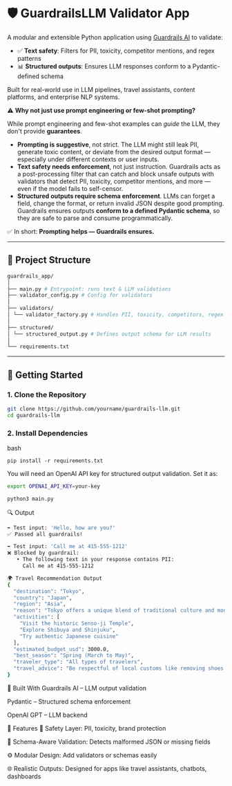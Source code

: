# 🛡️ GuardrailsLLM Validator App

A modular and extensible Python application using [Guardrails AI](https://www.guardrailsai.com/) to validate:

- ✅ **Text safety**: Filters for PII, toxicity, competitor mentions, and regex patterns
- 📊 **Structured outputs**: Ensures LLM responses conform to a Pydantic-defined schema

Built for real-world use in LLM pipelines, travel assistants, content platforms, and enterprise NLP systems.

⚠️ **Why not just use prompt engineering or few-shot prompting?**

While prompt engineering and few-shot examples can *guide* the LLM, they don't provide **guarantees**.

- **Prompting is suggestive**, not strict. The LLM might still leak PII, generate toxic content, or deviate from the desired output format — especially under different contexts or user inputs.
- **Text safety needs enforcement**, not just instruction. Guardrails acts as a post-processing filter that can catch and block unsafe outputs with validators that detect PII, toxicity, competitor mentions, and more — even if the model fails to self-censor.
- **Structured outputs require schema enforcement**. LLMs can forget a field, change the format, or return invalid JSON despite good prompting. Guardrails ensures outputs **conform to a defined Pydantic schema**, so they are safe to parse and consume programmatically.

✅ In short: **Prompting helps — Guardrails ensures.**

---

## 📂 Project Structure

```bash
guardrails_app/
│
├── main.py # Entrypoint: runs text & LLM validations
├── validator_config.py # Config for validators
│
├── validators/
│ └── validator_factory.py # Handles PII, toxicity, competitors, regex
│
├── structured/
│ └── structured_output.py # Defines output schema for LLM results
│
└── requirements.txt
```

---

## 🚀 Getting Started

### 1. Clone the Repository

```bash
git clone https://github.com/yourname/guardrails-llm.git
cd guardrails-llm
```
### 2. Install Dependencies

bash
```
pip install -r requirements.txt
```
You will need an OpenAI API key for structured output validation. Set it as:

```bash
export OPENAI_API_KEY=your-key
```
```bash
python3 main.py
```
🔍 Output
```bash
➡️ Test input: 'Hello, how are you?'
✅ Passed all guardrails!

➡️ Test input: 'Call me at 415-555-1212'
❌ Blocked by guardrail:
   • The following text in your response contains PII:
     Call me at 415-555-1212
```

```bash
🌍 Travel Recommendation Output
{
  "destination": "Tokyo",
  "country": "Japan",
  "region": "Asia",
  "reason": "Tokyo offers a unique blend of traditional culture and modern technology...",
  "activities": [
    "Visit the historic Senso-ji Temple",
    "Explore Shibuya and Shinjuku",
    "Try authentic Japanese cuisine"
  ],
  "estimated_budget_usd": 3000.0,
  "best_season": "Spring (March to May)",
  "traveler_type": "All types of travelers",
  "travel_advice": "Be respectful of local customs like removing shoes indoors"
}
```

🧠 Built With
Guardrails AI – LLM output validation

Pydantic – Structured schema enforcement

OpenAI GPT – LLM backend

📌 Features
🔐 Safety Layer: PII, toxicity, brand protection

🧭 Schema-Aware Validation: Detects malformed JSON or missing fields

⚙️ Modular Design: Add validators or schemas easily

🌐 Realistic Outputs: Designed for apps like travel assistants, chatbots, dashboards


